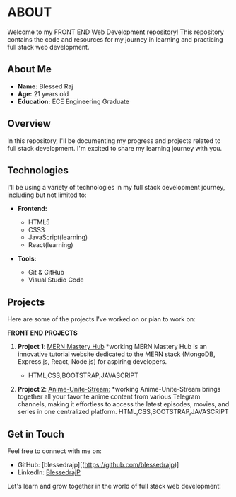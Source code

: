 # ABOUT

Welcome to my FRONT END Web Development repository! This repository contains the code and resources for my journey in learning and practicing full stack web development.

## About Me

- **Name:** Blessed Raj
- **Age:** 21 years old
- **Education:**  ECE Engineering Graduate

## Overview

In this repository, I'll be documenting my progress and projects related to full stack development. I'm excited to share my learning journey with you.

## Technologies

I'll be using a variety of technologies in my full stack development journey, including but not limited to:

- **Frontend:**
  - HTML5
  - CSS3
  - JavaScript(learning)
  - React(learning)

- **Tools:**
  - Git & GitHub
  - Visual Studio Code

## Projects

Here are some of the projects I've worked on or plan to work on:

**FRONT END PROJECTS**

1. **Project 1**: [MERN Mastery Hub](link-to-project-1)   *working
   MERN Mastery Hub is an innovative tutorial website dedicated to the MERN stack (MongoDB, Express.js, React, Node.js) for aspiring developers.
   - HTML,CSS,BOOTSTRAP,JAVASCRIPT

2. **Project 2**: [Anime-Unite-Stream:](link-to-project-2) *working
   Anime-Unite-Stream brings together all your favorite anime content from various Telegram channels, making it effortless to access the latest episodes, movies, and series in one centralized platform.
    HTML,CSS,BOOTSTRAP,JAVASCRIPT

## Get in Touch

Feel free to connect with me on:

- GitHub: [blessedrajp][(https://github.com/blessedrajp)]
- LinkedIn: [BlessedrajP](www.linkedin.com/in/blessed-raj-p)

Let's learn and grow together in the world of full stack web development!
